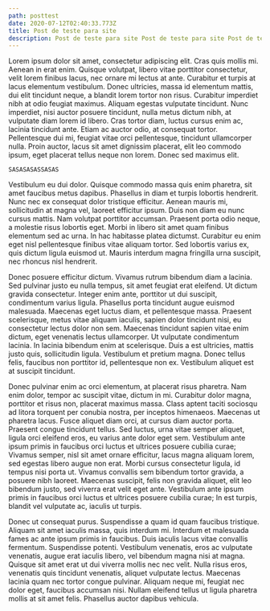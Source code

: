 ```yaml
---
path: posttest
date: 2020-07-12T02:40:33.773Z
title: Post de teste para site
description: Post de teste para site Post de teste para site Post de teste para site
---
```

Lorem ipsum dolor sit amet, consectetur adipiscing elit. Cras quis mollis mi. Aenean in erat enim. Quisque volutpat, libero vitae porttitor consectetur, velit lorem finibus lacus, nec ornare mi lectus at ante. Curabitur et turpis at lacus elementum vestibulum. Donec ultricies, massa id elementum mattis, dui elit tincidunt neque, a blandit lorem tortor non risus. Curabitur imperdiet nibh at odio feugiat maximus. Aliquam egestas vulputate tincidunt. Nunc imperdiet, nisi auctor posuere tincidunt, nulla metus dictum nibh, at vulputate diam lorem id libero. Cras tortor diam, luctus cursus enim ac, lacinia tincidunt ante. Etiam ac auctor odio, at consequat tortor. Pellentesque dui mi, feugiat vitae orci pellentesque, tincidunt ullamcorper nulla. Proin auctor, lacus sit amet dignissim placerat, elit leo commodo ipsum, eget placerat tellus neque non lorem. Donec sed maximus elit.

```
SASASASASSASAS
```

Vestibulum eu dui dolor. Quisque commodo massa quis enim pharetra, sit amet faucibus metus dapibus. Phasellus in diam et turpis lobortis hendrerit. Nunc nec ex consequat dolor tristique efficitur. Aenean mauris mi, sollicitudin at magna vel, laoreet efficitur ipsum. Duis non diam eu nunc cursus mattis. Nam volutpat porttitor accumsan. Praesent porta odio neque, a molestie risus lobortis eget. Morbi in libero sit amet quam finibus elementum sed ac urna. In hac habitasse platea dictumst. Curabitur eu enim eget nisl pellentesque finibus vitae aliquam tortor. Sed lobortis varius ex, quis dictum ligula euismod ut. Mauris interdum magna fringilla urna suscipit, nec rhoncus nisl hendrerit.



Donec posuere efficitur dictum. Vivamus rutrum bibendum diam a lacinia. Sed pulvinar justo eu nulla tempus, sit amet feugiat erat eleifend. Ut dictum gravida consectetur. Integer enim ante, porttitor ut dui suscipit, condimentum varius ligula. Phasellus porta tincidunt augue euismod malesuada. Maecenas eget luctus diam, et pellentesque massa. Praesent scelerisque, metus vitae aliquam iaculis, sapien dolor tincidunt nisi, eu consectetur lectus dolor non sem. Maecenas tincidunt sapien vitae enim dictum, eget venenatis lectus ullamcorper. Ut vulputate condimentum lacinia. In lacinia bibendum enim at scelerisque. Duis a est ultricies, mattis justo quis, sollicitudin ligula. Vestibulum et pretium magna. Donec tellus felis, faucibus non porttitor id, pellentesque non ex. Vestibulum aliquet est at suscipit tincidunt.



Donec pulvinar enim ac orci elementum, at placerat risus pharetra. Nam enim dolor, tempor ac suscipit vitae, dictum in mi. Curabitur dolor magna, porttitor et risus non, placerat maximus massa. Class aptent taciti sociosqu ad litora torquent per conubia nostra, per inceptos himenaeos. Maecenas ut pharetra lacus. Fusce aliquet diam orci, at cursus diam auctor porta. Praesent congue tincidunt tellus. Sed luctus, urna vitae semper aliquet, ligula orci eleifend eros, eu varius ante dolor eget sem. Vestibulum ante ipsum primis in faucibus orci luctus et ultrices posuere cubilia curae; Vivamus semper, nisl sit amet ornare efficitur, lacus magna aliquam lorem, sed egestas libero augue non erat. Morbi cursus consectetur ligula, id tempus nisi porta ut. Vivamus convallis sem bibendum tortor gravida, a posuere nibh laoreet. Maecenas suscipit, felis non gravida aliquet, elit leo bibendum justo, sed viverra erat velit eget ante. Vestibulum ante ipsum primis in faucibus orci luctus et ultrices posuere cubilia curae; In est turpis, blandit vel vulputate ac, iaculis ut turpis.



Donec ut consequat purus. Suspendisse a quam id quam faucibus tristique. Aliquam sit amet iaculis massa, quis interdum mi. Interdum et malesuada fames ac ante ipsum primis in faucibus. Duis iaculis lacus vitae convallis fermentum. Suspendisse potenti. Vestibulum venenatis, eros ac vulputate venenatis, augue erat iaculis libero, vel bibendum magna nisi at magna. Quisque sit amet erat ut dui viverra mollis nec nec velit. Nulla risus eros, venenatis quis tincidunt venenatis, aliquet vulputate lectus. Maecenas lacinia quam nec tortor congue pulvinar. Aliquam neque mi, feugiat nec dolor eget, faucibus accumsan nisi. Nullam eleifend tellus ut ligula pharetra mollis at sit amet felis. Phasellus auctor dapibus vehicula.
